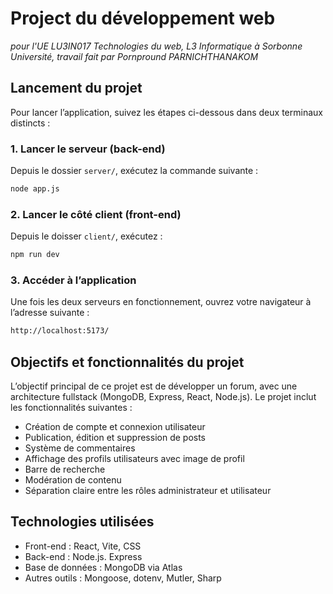 # Project du développement web
_pour l'UE LU3IN017 Technologies du web, L3 Informatique à Sorbonne Université, travail fait par Pornpround PARNICHTHANAKOM_

## Lancement du projet

Pour lancer l’application, suivez les étapes ci-dessous dans deux terminaux distincts :

### 1. Lancer le serveur (back-end)

Depuis le dossier `server/`, exécutez la commande suivante :
```bash
node app.js
```

### 2. Lancer le côté client (front-end)

Depuis le doisser `client/`, exécutez :
```bash
npm run dev
```

###  3. Accéder à l’application

Une fois les deux serveurs en fonctionnement, ouvrez votre navigateur à l’adresse suivante :

```bash
http://localhost:5173/
```

## Objectifs et fonctionnalités du projet

L’objectif principal de ce projet est de développer un forum, avec une architecture fullstack (MongoDB, Express, React, Node.js). Le projet inclut les fonctionnalités suivantes :
- Création de compte et connexion utilisateur
- Publication, édition et suppression de posts
- Système de commentaires
- Affichage des profils utilisateurs avec image de profil
- Barre de recherche
- Modération de contenu
- Séparation claire entre les rôles administrateur et utilisateur

## Technologies utilisées
- Front-end : React, Vite, CSS
- Back-end : Node.js. Express
- Base de données : MongoDB via Atlas
- Autres outils : Mongoose, dotenv, Mutler, Sharp
